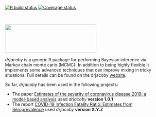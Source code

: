 
<!-- README.md is generated from README.Rmd. Please edit that file -->

<!-- badges: start -->

[![R build
status](https://github.com/mrc-ide/drjacoby/workflows/R-CMD-check/badge.svg)](https://github.com/mrc-ide/drjacoby/actions)
[![Coverage
status](https://codecov.io/gh/mrc-ide/drjacoby/branch/master/graph/badge.svg)](https://codecov.io/github/mrc-ide/drjacoby?branch=master)
<!-- badges: end -->

<br/> <br/>
<img src="https://raw.githubusercontent.com/mrc-ide/drjacoby/master/R_ignore/images/logo2.png" height="93px" width="300px" />
<br/>

*drjacoby* is a generic R package for performing Bayesian inference via
Markov chain monte carlo (MCMC). In addition to being highly flexible it
implements some advanced techniques that can improve mixing in tricky
situations. Full details can be found on the drjacoby
[website](https://mrc-ide.github.io/drjacoby/).

So far, *drjacoby* has been used in the following projects:

  - The paper [Estimates of the severity of coronavirus disease 2019: a
    model-based
    analysis](https://doi.org/10.1016/S1473-3099\(20\)30243-7) used
    *drjacoby* **version 1.0.1**
  - The report [COVID-19 Infection Fatality Ratio: Estimates from
    Seroprevalence](https://www.imperial.ac.uk/mrc-global-infectious-disease-analysis/covid-19/report-34-ifr/)
    used *drjacoby* **version X.Y.Z**
